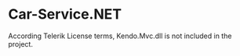 Car-Service.NET
===============

According Telerik License terms, Kendo.Mvc.dll is not included in the project.
